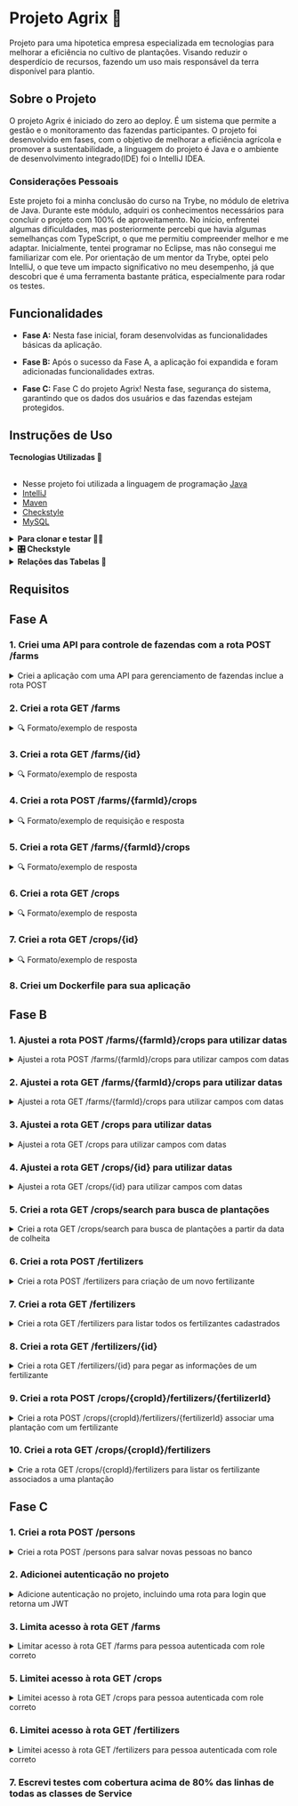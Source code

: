 # Projeto Agrix 🚀

Projeto para uma hipotetica empresa especializada em tecnologias para melhorar a eficiência no cultivo de plantações. Visando reduzir o desperdício de recursos, fazendo um uso mais responsável da terra disponível para plantio.

## Sobre o Projeto

O projeto Agrix é iniciado do zero ao deploy. É um sistema que permite a gestão e o monitoramento das fazendas participantes. O projeto foi desenvolvido em fases, com o objetivo de melhorar a eficiência agrícola e promover a sustentabilidade, a linguagem do projeto é Java e o ambiente de desenvolvimento integrado(IDE) foi o IntelliJ IDEA.

### Considerações Pessoais

Este projeto foi a minha conclusão do curso na Trybe, no módulo de eletriva de Java. Durante este módulo, adquiri os conhecimentos necessários para concluir o projeto com 100% de aproveitamento. No início, enfrentei algumas dificuldades, mas posteriormente percebi que havia algumas semelhanças com TypeScript, o que me permitiu compreender melhor e me adaptar. Inicialmente, tentei programar no Eclipse, mas não consegui me familiarizar com ele. Por orientação de um mentor da Trybe, optei pelo IntelliJ, o que teve um impacto significativo no meu desempenho, já que descobri que é uma ferramenta bastante prática, especialmente para rodar os testes.

## Funcionalidades

- **Fase A:** Nesta fase inicial, foram desenvolvidas as funcionalidades básicas da aplicação.

- **Fase B:** Após o sucesso da Fase A, a aplicação foi expandida e foram adicionadas funcionalidades extras.

- **Fase C:** Fase C do projeto Agrix! Nesta fase, segurança do sistema, garantindo que os dados dos usuários e das fazendas estejam protegidos.

## Instruções de Uso

<summary><strong>Tecnologias Utilizadas 📖 </strong></summary><br />

- Nesse projeto foi utilizada a linguagem de programação [Java](https://docs.oracle.com/en/java/)
- [IntelliJ](https://www.jetbrains.com/idea/download/)
- [Maven](https://maven.apache.org/)
- [Checkstyle](https://checkstyle.sourceforge.io/)
- [MySQL](https://dev.mysql.com/doc/)
  
<details><summary><strong>Para clonar e testar 👩‍🎓 </strong></summary><br />

  obs: Para instalar as depedências e rodar o projeto é necessário ter instalado na sua máquina o Java e o Maven!

1. Clone o repositório
* `git clone git@github.com:georgia-rocha/project-agrix-java.git`
  
2. Entre na pasta do repositório que você acabou de clonar:
 * `cd project-agrix-java`
   
3. Instale as dependências:
* `mvn install -DskipTests`

4. Testar a Aplicação:
   
- todos os testes
  * `mvn test`

- testes por classe
  * `mvn test -Dtest="TestClassName"`

</details>
  
<details>
<summary><strong>🎛 Checkstyle</strong></summary>

Para garantir a qualidade do código, utilizei nesse projeto o `Checkstyle`. Assim, o código
está alinhado às boas práticas de desenvolvimento, sendo mais legível e de fácil manutenção!
Para poder rodar o `Checkstyle`, certifique-se de ter executado o comando `mvn install` dentro do
repositório.

Para rodá-los localmente no repositório, execute os comandos abaixo:

```bash
mvn checkstyle:check
```

Se a análise do `Checkstyle` encontrar problemas no código, tais problemas serão mostrados no
seu terminal. Se não houver problema no código, nada será impresso no seu terminal.

</details>

<details>
<summary><strong>Relações das Tabelas 📑 </strong></summary>
  
  ![Modelo de tabelas](agrix-tabelas-fase-a-1.png)
  
Temos as seguintes tabelas:
- `farm`: representa uma fazenda
- `crop`: representa uma plantação, e está em relacionamento `n:1` ("muitos para um") com a tabela `farm`
  - Esta tabela recebeu alguns campos a mais, que guardam datas, e que precisarão ser considerados durante o desenvolvimento da Fase B.
- `fertilizer`: esta nova tabela representa um fertilizante, e está em um relacionamento `n:n` ("muitos para muitos") com a tabela `crop`. Esse relacionamento é realizado através da tabela `crop_fertilizer`.

</details>

## Requisitos

## Fase A

### 1. Criei uma API para controle de fazendas com a rota POST /farms

<details>
  <summary>Criei a aplicação com uma API para gerenciamento de fazendas inclue a rota POST</summary><br />

Neste requisito, criei a base para gerenciamento de fazendas da API, utilizando
Spring, Spring Boot, Spring Web e Spring Data.

Criei a primeira rota:

- `/farms` (`POST`)
    - Receber via corpo do POST os dados de uma fazenda 
    - Salvar uma nova fazenda a partir dos dados recebidos
    - Em caso de sucesso:
        - Retorna o status HTTP 201 (CREATED)
        - Retorna os dados da fazenda criada. O `id` da fazenda deve estar incluso na resposta.
<details>
  <summary>🔍 Formato/exemplo de requisição e resposta</summary><br />

Exemplo de requisição:
```json
{
  "name": "Fazendinha",
  "size": 5
}
```

Exemplo de resposta:

```json
{
  "id": 1,
  "name": "Fazendinha",
  "size": 5
}
```
</details>
</details>

### 2. Criei a rota GET /farms

<details>
  <summary>🔍 Formato/exemplo de resposta</summary><br />

- Retornar uma lista de todas as fazendas. O `id` da fazenda deve estar
      incluso na resposta.
  
Exemplo de resposta:

```json
[
  {
    "id": 1,
    "name": "Fazendinha",
    "size": 5.0
  },
  {
    "id": 2,
    "name": "Fazenda do Júlio",
    "size": 2.5
  }
]
```

</details>

### 3. Criei a rota GET /farms/{id}

<details>
  <summary>🔍 Formato/exemplo de resposta</summary><br />

  - `/farms/{id}` (`GET`):
    - Recebe um `id` pelo caminho da rota e retorna a fazenda com esse `id`. O `id` da
      fazenda está incluso na resposta.
    - Caso não exista uma fazenda com esse `id`, a rota retorna o status HTTP 404 com a
      mensagem `Fazenda não encontrada!` no corpo da resposta.

Exemplo de resposta para a rota `/farms/3` (supondo que exista uma fazenda com `id = 3`):

```json
{
  "id": 3,
  "name": "My Cabbages!",
  "size": 3.49
}
```

</details>

### 4. Criei a rota POST /farms/{farmId}/crops

<details>
  <summary>🔍 Formato/exemplo de requisição e resposta</summary><br />

- `/farms/{farmId}/crops` (`POST`)
    - Recebe o `id` da fazenda pelo caminho da rota (representado aqui por `farmId` apenas para diferenciar da plantação)
    - Recebe via corpo do POST os dados da plantação
    - Salva a nova plantação a partir dos dados recebidos, associada à fazenda com o ID
      recebido
    - Em caso de sucesso:
        - Retorna o status HTTP 201 (CREATED)
        - Retorna os dados da plantação criada. A resposta inclui o `id` da plantação e
          o `id` da fazenda, mas não inclui os dados da fazenda.
    - Caso não exista uma fazenda com o `id` passado, a rota retorna o status HTTP 404 com a
      mensagem `Fazenda não encontrada!` no corpo da resposta.

Exemplo de requisição na rota `/farms/1/crops` (supondo que exista uma fazenda com `id = 1`):

```json
{
  "name": "Couve-flor",
  "plantedArea": 5.43
}
```

Exemplo de resposta:

```json
{
  "id": 1,
  "name": "Couve-flor",
  "plantedArea": 5.43,
  "farmId": 1
}
```

Note que o `id` da resposta se refere à plantação, e que o da fazenda está em `farmId`.

</details>


### 5. Criei a rota GET /farms/{farmId}/crops

<details>
  <summary>🔍 Formato/exemplo de resposta</summary><br />

- `/farms/{farmId}/crops` (`GET`):
    - Recebe o `id` de uma fazenda pelo caminho
    - Retorna uma lista com todas as plantações associadas à fazenda
    - Caso não exista uma fazenda com esse `id`, a rota retorna o status HTTP 404 com a
      mensagem `Fazenda não encontrada!` no corpo da resposta.
      
Exemplo de resposta para a rota `/farms/1/crops` (supondo que exista uma fazenda com `id = 1`):

```json
[
  {
    "id": 1,
    "name": "Couve-flor",
    "plantedArea": 5.43,
    "farmId": 1
  },
  {
    "id": 2,
    "name": "Alface",
    "plantedArea": 21.3,
    "farmId": 1
  }
]
```

</details>

### 6. Criei a rota GET /crops

<details>
  <summary>🔍 Formato/exemplo de resposta</summary><br />

- `/crops` (`GET`)
    - Retorna uma lista de todas as plantações cadastradas. A resposta deve incluir o `id` de
      cada plantação e o `id` da fazenda associada, mas não inclui os dados da fazenda.

```json
[
  {
    "id": 1,
    "name": "Couve-flor",
    "plantedArea": 5.43,
    "farmId": 1
  },
  {
    "id": 2,
    "name": "Alface",
    "plantedArea": 21.3,
    "farmId": 1
  },
  {
    "id": 3,
    "name": "Tomate",
    "plantedArea": 1.9,
    "farmId": 2
  }
]
```

</details>

### 7. Criei a rota GET /crops/{id}

<details>
  <summary>🔍 Formato/exemplo de resposta</summary><br />

- `/crops/{id}` (`GET`):
    - Recebe o `id` de uma plantação pelo caminho da rota
    - Caso exista a plantação com o `id` recebido, retorna os dados da plantação. A resposta
      inclui o `id` de cada plantação e o `id` da fazenda associada, mas não inclui os
      dados da fazenda.
    - Caso não exista uma plantação com o `id` passado, a rota retorna o status HTTP 404 com a
      mensagem `Plantação não encontrada!` no corpo da resposta.

Exemplo de resposta para a rota `/crops/3` (supondo que exista uma plantação com `id = 3`:

```json
{
  "id": 3,
  "name": "Tomate",
  "plantedArea": 1.9,
  "farmId": 2
}
```

</details>

### 8. Criei um Dockerfile para sua aplicação

## Fase B

### 1. Ajustei a rota POST /farms/{farmId}/crops para utilizar datas

<details>
  <summary>Ajustei a rota POST /farms/{farmId}/crops para utilizar campos com datas</summary><br />

- `/farms/{farmId}/crops` (`POST`)
    - Recebe o `id` da fazenda pelo caminho da rota (representado por `farmId` apenas para diferenciar da plantação)
    - Receber via corpo do POST os dados da plantação 
    - Salvar a nova plantação a partir dos dados recebidos, associada à fazenda com o ID
      recebido
    - em caso de sucesso, deve:
        - retorna o status HTTP 201 (CREATED)
        - retorna os dados da plantação criada. A resposta inclui o `id` da plantação e
          o `id` da fazenda, mas não inclui os dados da fazenda.
    - caso não exista uma fazenda com o `id` passado, a rota retorna o status HTTP 404 com a
      mensagem `Fazenda não encontrada!` no corpo da resposta.

Inclui dois atributos novos (descritos no diagrama atualizado das tabelas):
- `plantedDate`, representando a data em que a plantação foi semeada
- `harvestDate`, representando a data em que a plantação foi ou está prevista para ser colhida

As datas são recebidas e retornadas no formato ISO (`YYYY-MM-DD`).

<details>
  <summary>🔍 Formato/exemplo de requisição e resposta</summary><br />

Exemplo de requisição na rota `/farms/1/crops` (supondo que exista uma fazenda com `id = 1`):

```json
{
  "name": "Couve-flor",
  "plantedArea": 5.43,
  "plantedDate": "2022-12-05",
  "harvestDate": "2023-06-08"
}
```

Exemplo de resposta:

```json
{
  "id": 1,
  "name": "Couve-flor",
  "plantedArea": 5.43,
  "plantedDate": "2022-12-05",
  "harvestDate": "2023-06-08",
  "farmId": 1
}
```

</details>

</details>

### 2. Ajustei a rota GET /farms/{farmId}/crops para utilizar datas

<details>
  <summary>Ajustei a rota GET /farms/{farmId}/crops para utilizar campos com datas</summary><br />

Da mesma forma que no requisito 2, inclui os campos com datas na resposta deste requisito.

A definição original da rota é:
- `/farms/{farmId}/crops` (`GET`):
    - Receber o `id` de uma fazenda pelo caminho
    - Retornar uma lista com todas as plantações associadas à fazenda
    - Caso não exista uma fazenda com esse `id`, a rota retorna o status HTTP 404 com a
      mensagem `Fazenda não encontrada!` no corpo da resposta.

Os campos novos incluídos são os mesmos do requisito anterior.

<details>
  <summary>🔍 Formato/exemplo de resposta</summary><br />

Exemplo de resposta para a rota `/farms/1/crops` (supondo que exista uma fazenda com `id = 1`):

```json
[
  {
    "id": 1,
    "name": "Couve-flor",
    "plantedArea": 5.43,
    "plantedDate": "2022-12-05",
    "harvestDate": "2023-06-08",
    "farmId": 1
  },
  {
    "id": 2,
    "name": "Alface",
    "plantedArea": 21.3,
    "plantedDate": "2022-02-15",
    "harvestDate": "2023-02-20",
    "farmId": 1
  }
]
```

</details>

</details>

### 3. Ajustei a rota GET /crops para utilizar datas

<details>
  <summary>Ajustei a rota GET /crops para utilizar campos com datas</summary><br />

A definição original da rota é:
- `/crops` (`GET`)
    - Retorna uma lista de todas as plantações cadastradas. A resposta inclui o `id` de
      cada plantação e o `id` da fazenda associada, mas não inclui os dados da fazenda.

Os campos novos incluídos são os mesmos do requisito anterior.

<details>
  <summary>🔍 Formato/exemplo de resposta</summary><br />

```json
[
  {
    "id": 1,
    "name": "Couve-flor",
    "plantedArea": 5.43,
    "plantedDate": "2022-02-15",
    "harvestDate": "2023-02-20",
    "farmId": 1
  },
  {
    "id": 2,
    "name": "Alface",
    "plantedArea": 21.3,
    "plantedDate": "2022-02-15",
    "harvestDate": "2023-02-20",
    "farmId": 1
  },
  {
    "id": 3,
    "name": "Tomate",
    "plantedArea": 1.9,
    "plantedDate": "2023-05-22",
    "harvestDate": "2024-01-10",
    "farmId": 2
  }
]
```

</details>

</details>

### 4. Ajustei a rota GET /crops/{id} para utilizar datas

<details>
  <summary>Ajustei a rota GET /crops/{id} para utilizar campos com datas</summary><br />

A definição original da rota é:
- `/crops/{id}` (`GET`):
    - Recebe o `id` de uma plantação pelo caminho da rota
    - Caso exista a plantação com o `id` recebido, é retornado os dados da plantação. A resposta
      inclui o `id` de cada plantação e o `id` da fazenda associada, mas não inclui os
      dados da fazenda.
    - Caso não exista uma plantação com o `id` passado, a rota retorna o status HTTP 404 com a
      mensagem `Plantação não encontrada!` no corpo da resposta.

Os campos novos a serem incluídos são os mesmos do requisito anterior.

<details>
  <summary>🔍 Formato/exemplo de resposta</summary><br />

Exemplo de resposta para a rota `/crops/3` (supondo que exista uma plantação com `id = 3`:

```json
{
  "id": 3,
  "name": "Tomate",
  "plantedArea": 1.9,
  "plantedDate": "2023-05-22",
  "harvestDate": "2024-01-10",
  "farmId": 2
}
```

</details>

</details>


### 5. Criei a rota GET /crops/search para busca de plantações

<details>
  <summary>Criei a rota GET /crops/search para busca de plantações a partir da data de colheita</summary><br />

A rota a ser criada é:
- `/crops/search` (`GET`)
  - Receber dois parâmetros por query string para busca:
    - `start`: data de início
    - `end`: data de fim
  - Retorna uma lista com as plantações nas quais o campo `harvestDate` está entre as data de início e de fim.
    - A comparação das datas está inclusa (ou seja, deve incluir datas que sejam iguais à de início ou à de fim)
  - A resposta inclui o `id` de cada plantação e o `id` da fazenda associada, mas não inclui os dados da fazenda.

<details>
  <summary>🔍 Formato/exemplo de resposta</summary><br />

Exemplo de resposta para a rota `/crops/search?start=2023-01-07&end=2024-01-10`:

```json
[
  {
    "id": 1,
    "name": "Couve-flor",
    "plantedArea": 5.43,
    "plantedDate": "2022-02-15",
    "harvestDate": "2023-02-20",
    "farmId": 1
  },
  {
    "id": 3,
    "name": "Tomate",
    "plantedArea": 1.9,
    "plantedDate": "2023-05-22",
    "harvestDate": "2024-01-10",
    "farmId": 2
  }
]
```

</details>

</details>


### 6. Criei a rota POST /fertilizers

<details>
  <summary>Criei a rota POST /fertilizers para criação de um novo fertilizante</summary><br />

A rota criada é:
- `/fertilizers` (`POST`)
    - Receber via corpo do POST os dados de um fertilizante
    - Salva um novo fertilizante a partir dos dados recebidos
    - Em caso de sucesso:
        - Retorna o status HTTP 201 (CREATED)
        - Retorna os dados do fertilizante criado, incluindo seu `id`

<details>
  <summary>🔍 Formato/exemplo de requisição e resposta</summary><br />

Exemplo de requisição:

```json
{
  "name": "Compostagem",
  "brand": "Feita em casa",
  "composition": "Restos de alimentos"
}
```

Exemplo de resposta:

```json
{
  "id": 1,
  "name": "Compostagem",
  "brand": "Feita em casa",
  "composition": "Restos de alimentos"
}
```

</details>

</details>


### 7. Criei a rota GET /fertilizers

<details>
  <summary>Criei a rota GET /fertilizers para listar todos os fertilizantes cadastrados</summary><br />

<details>
  <summary>🔍 Formato/exemplo de resposta</summary><br />

```json
[
  {
    "id": 1,
    "name": "Compostagem",
    "brand": "Feita em casa",
    "composition": "Restos de alimentos"
  },
  {
    "id": 2,
    "name": "Húmus",
    "brand": "Feito pelas minhocas",
    "composition": "Muitos nutrientes"
  },
  {
    "id": 3,
    "name": "Adubo",
    "brand": "Feito pelas vaquinhas",
    "composition": "Esterco"
  }
]
```
</details>

</details>


### 8. Criei a rota GET /fertilizers/{id}

<details>
  <summary>Criei a rota GET /fertilizers/{id} para pegar as informações de um fertilizante</summary><br />

    - Recebe o `id` de um fertilizante pelo caminho da rota
    - Caso exista o fertilizante com o `id` recebido, deve retorna seus dados, incluindo seu `id`
    - Caso não exista um fertilizante com o `id` passado, a rota retorna o status HTTP 404 com a
      mensagem `Fertilizante não encontrado!` no corpo da resposta.

<details>
  <summary>🔍 Formato/exemplo de resposta</summary><br />

Exemplo de resposta da rota `/fertilizers/3` (supondo que exista um fertilizante com `id = 3`):

```json
{
  "id": 3,
  "name": "Adubo",
  "brand": "Feito pelas vaquinhas",
  "composition": "Esterco"
}
```

</details>

</details>


### 9. Criei a rota POST /crops/{cropId}/fertilizers/{fertilizerId}

<details>
  <summary>Criei a rota POST /crops/{cropId}/fertilizers/{fertilizerId} associar uma plantação com um fertilizante</summary><br />
  
    - Recebe tanto o `id` da plantação quanto o `id` do fertilizante pelo caminho da rota
    - O corpo da requisição é vazio
    - Faz a associação entre o fertilizante e a plantação
    - Em caso de sucesso, retorna o status HTTP 201 (CREATED) com a mensagem `Fertilizante e plantação associados com sucesso!` no corpo da resposta
    - Caso não exista uma plantação com o `id` recebido, a rota retorna o status HTTP 404 com a mensagem `Plantação não encontrada!` no corpo da resposta.
    - Caso não exista um fertilizante com o `id` recebido, a rota retorna o status HTTP 404 com a mensagem `Fertilizante não encontrado!` no corpo da resposta.

<details>
  <summary>🔍 Formato/exemplo de requisição e resposta</summary><br />

Exemplo de resposta para a rota `/crops/1/fertilizers/2` (supondo que exista uma plantação com `id = 1` e um fertilizante com `id = 2`):

```text
Fertilizante e plantação associados com sucesso!
```

</details>

</details>


### 10. Criei a rota GET /crops/{cropId}/fertilizers

<details>
  <summary>Crie a rota GET /crops/{cropId}/fertilizers para listar os fertilizante associados a uma plantação</summary><br />

    - Recebe o `id` de uma plantação pelo caminho
    - Retorna uma lista com todas os fertilizantes associados à plantação
    - Caso não exista uma plantação com o `id` recebido, a rota retorna o status HTTP 404 com a mensagem `Plantação não encontrada!` no corpo da resposta.

<details>
  <summary>🔍 Formato/exemplo de resposta</summary><br />

Exemplo de resposta para a rota `/crops/2/fertilizers` (supondo que exista uma plantação com `id = 2`):

```json
[
  {
    "id": 2,
    "name": "Húmus",
    "brand": "Feito pelas minhocas",
    "composition": "Muitos nutrientes"
  },
  {
    "id": 3,
    "name": "Adubo",
    "brand": "Feito pelas vaquinhas",
    "composition": "Esterco"
  }
]
```

</details>

</details>

## Fase C

### 1. Criei a rota POST /persons

<details>
  <summary>Criei a rota POST /persons para salvar novas pessoas no banco</summary><br />

A definição da rota é:
- `/persons` (`POST`)
    - Recebe no corpo da requisição:
      - `username`
      - `password`
      - `roles` (conforme definido no enum `Role`, disponibilizado com o código)
    - Cria a pessoa com os dados passados
    - Responde com os campos `id`, `username` e `role` (mas não `password`)

<details>
  <summary>🔍 Formato/exemplo de requisição e resposta</summary><br />

Exemplo de requisição na rota POST `/persons`:

```json
{
  "username": "zerocool",
  "password": "senhasecreta",
  "role": "ADMIN"
}
```

Exemplo de resposta:

```json
{
  "id": 1,
  "username": "zerocool",
  "role": "ADMIN"
}
```

</details>

</details>

### 2. Adicionei autenticação no projeto

<details>
  <summary>Adicione autenticação no projeto, incluindo uma rota para login que retorna um JWT</summary><br />

Configurei o Spring Security e implementei no projeto a autenticação por usuário e senha.

1. Garanti acesso público (ou seja, desprotegido) aos endpoints:
    - POST `/persons` 
    - POST `/auth/login` (foi criado no próximo requisito, para permitir login) 
2. Criei a rota POST `/auth/login`:
    - Recebe o `username` e `password` no corpo da requisição
    - Valida os dados passados utilizando as pessoas que foram criadas pela rota `/persons`
    - Caso os dados estejam incorretos, retorna status 403
    - Caso os dados estejam corretos, retorna um campo `token` contendo um JWT gerado

<details>
  <summary>🔍 Formato/exemplo de requisição e resposta</summary><br />

Exemplo de requisição na rota POST `/auth/login` (suppondo que os dados estejam corretos):

```json
{
  "username": "zerocool",
  "password": "senhasecreta"
}
```

Exemplo de resposta:

```json
{
  "token": "eyJhbGciOiJIUzI1NiIsInR5cCI6IkpXVCJ9.eyJpc3MiOiJhZ3JpeCIsInN1YiI6Im1ycm9ib3QiLCJleHAiOjE2ODk5ODY2NTN9.lyha4rMcMhFd_ij-farGCXuJy-1Tun1IpJd5Ot6z_5w"
}
```

</details>

</details>

### 3. Limita acesso à rota GET /farms

<details>
  <summary>Limitar acesso à rota GET /farms para pessoa autenticada com role correto</summary><br />

Neste requisito limitei o acesso à rota GET `/farms` para que apenas uma pessoa autenticada com role `USER`, `MANAGER` ou `ADMIN` possa acessar.

Retorna status 403 caso a pessoa não tenha permissões corretas. Do contrário, a rota retorna a resposta usual.

</details>

### 5. Limitei acesso à rota GET /crops

<details>
  <summary>Limitei acesso à rota GET /crops para pessoa autenticada com role correto</summary><br />

Neste requisito você deve limitei o acesso à rota GET `/crops` para que apenas uma pessoa autenticada com role `MANAGER` ou `ADMIN` possa acessar.

Retorna status 403 caso a pessoa não tenha permissões corretas. Do contrário, a rota retorna a resposta usual.

</details>

### 6. Limitei acesso à rota GET /fertilizers

<details>
  <summary>Limitei acesso à rota GET /fertilizers para pessoa autenticada com role correto</summary><br />

Neste requisito limitei o acesso à rota GET `/fertilizers` para que apenas uma pessoa autenticada com role `ADMIN` possa acessar.

Retorna status 403 caso a pessoa não tenha permissões corretas. Do contrário, a rota retorna a resposta usual.

</details>

### 7. Escrevi testes com cobertura acima de 80% das linhas de todas as classes de Service





